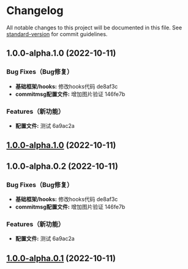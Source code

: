 # Changelog

All notable changes to this project will be documented in this file. See [standard-version](https://github.com/conventional-changelog/standard-version) for commit guidelines.

## 1.0.0-alpha.1.0 (2022-10-11)


### Bug Fixes（Bug修复）

* **基础框架/hooks:** 修改hooks代码 de8af3c
* **commitmsg配置文件:** 增加图片验证 146fe7b


### Features（新功能）

* **配置文件:** 测试 6a9ac2a

## [1.0.0-alpha.1.0](///compare/v1.0.0-alpha.0.2...v1.0.0-alpha.1.0) (2022-10-11)

## 1.0.0-alpha.0.2 (2022-10-11)


### Bug Fixes（Bug修复）

* **基础框架/hooks:** 修改hooks代码 de8af3c
* **commitmsg配置文件:** 增加图片验证 146fe7b


### Features（新功能）

* **配置文件:** 测试 6a9ac2a

## [1.0.0-alpha.0.1](///compare/v1.0.0-alpha.0.0...v1.0.0-alpha.0.1) (2022-10-11)

